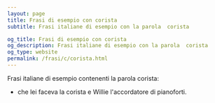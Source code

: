 ```yaml
---
layout: page
title: Frasi di esempio con corista 
subtitle: Frasi italiane di esempio con la parola  corista

og_title: Frasi di esempio con corista 
og_description: Frasi italiane di esempio con la parola  corista
og_type: website
permalink: /frasi/c/corista.html
---
```


Frasi italiane di esempio contenenti la parola corista:


- che lei faceva la corista e Willie l'accordatore di pianoforti.
